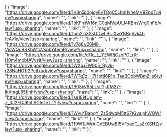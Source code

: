 [
  {
    "image": "https://drive.google.com/file/d/1V8n5p0ojdyEyTOgC5Lbln1vheMV8ZpdT/view?usp=sharing",
    "name": "",
    "link": ""
  },
  {
    "image": "https://drive.google.com/file/d/1pKFnltW16njC0qMWpULf4RBnsWrg0hFb/view?usp=sharing",
    "name": "",
    "link": ""
  },
  {
    "image": "https://drive.google.com/file/d/1om2mXSsODwLBs-XwYKBgSvk4t-fcAv1x/view?usp=sharing",
    "name": "",
    "link": ""
  },
  {
    "image": "https://drive.google.com/file/d/1y7g8w26M8-VjsWQoBSXbW1cVspbY4emR/view?usp=sharing",
    "name": "",
    "link": ""
  },
  {
    "image": "https://drive.google.com/file/d/1c_L_YZWRjCzpPOLrK-H0m4mbbfAVvsjt/view?usp=sharing",
    "name": "",
    "link": ""
  },
  {
    "image": "https://drive.google.com/file/d/1WXga7W905_Ryvk-r28NaHO1f2Pctlxud/view?usp=sharing",
    "name": "",
    "link": ""
  },
  {
    "image": "https://drive.google.com/file/d/1WTq7z_H7HpftI6R1p_TaeBObbWBmZ_e6/view?usp=sharing",
    "name": "",
    "link": ""
  },
  {
    "image": "https://drive.google.com/file/d/1B03bV95LLsIIYjJfM27-lkXmgL85flhh/view?usp=sharing",
    "name": "",
    "link": ""
  },
  {
    "image": "https://drive.google.com/file/d/1se189fUgIam-Z_3J2FGJKeLAG5OeTTYj/view?usp=sharing",
    "name": "",
    "link": ""
  },
  {
    "image": "https://drive.google.com/file/d/1WyuYBapqY_Zs5dwqM5tt67tGvaiphWGW/view?usp=sharing",
    "name": "",
    "link": ""
  },
  {
    "image": "https://drive.google.com/file/d/119W1UWrAlGdEBUwBI5VFxaoC_sZrXSHZ/view?usp=sharing",
    "name": "",
    "link": ""
  }
]
